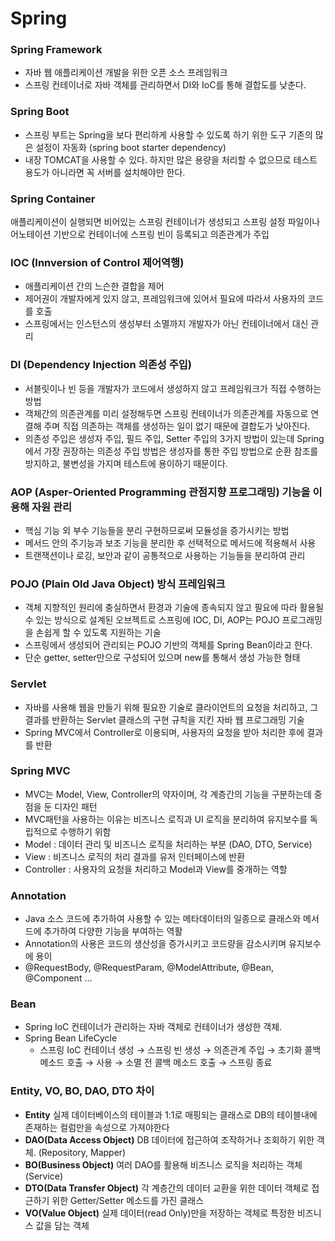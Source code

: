 # Spring

### Spring Framework
- 자바 웹 애플리케이션 개발을 위한 오픈 소스 프레임워크
- 스프링 컨테이너로 자바 객체를 관리하면서 DI와 IoC를 통해 결합도를 낮춘다. 

### Spring Boot
 - 스프링 부트는 Spring을 보다 편리하게 사용할 수 있도록 하기 위한 도구 기존의 많은 설정이 자동화 (spring boot starter dependency)
- 내장 TOMCAT을 사용할 수 있다. 하지만 많은 용량을 처리할 수 없으므로 테스트 용도가 아니라면 꼭 서버를 설치해야만 한다.


### Spring Container
애플리케이션이 실행되면 비어있는 스프링 컨테이너가 생성되고 스프링 설정 파일이나 어노테이션 기반으로 컨테이너에 스프링 빈이 등록되고 의존관계가 주입


###  IOC (Innversion of Control 제어역행) 
- 애플리케이션 간의 느슨한 결합을 제어
- 제어권이 개발자에게 있지 않고, 프레임워크에 있어서 필요에 따라서 사용자의 코드를 호출
- 스프링에서는 인스턴스의 생성부터 소멸까지 개발자가 아닌 컨테이너에서 대신 관리


###  DI (Dependency Injection 의존성 주입) 
- 서블릿이나 빈 등을 개발자가 코드에서 생성하지 않고 프레임워크가 직접 수행하는 방법
-  객체간의 의존관계를 미리 설정해두면 스프링 컨테이너가 의존관계를 자동으로 연결해 주며 직접 의존하는 객체를 생성하는 일이 없기 때문에 결합도가 낮아진다.
- 의존성 주입은 생성자 주입, 필드 주입, Setter 주입의 3가지 방법이 있는데 Spring에서 가장 권장하는 의존성 주입 방법은 생성자를 통한 주입 방법으로 순환 참조를 방지하고, 불변성을 가지며 테스트에 용이하기 때문이다. 

###  AOP (Asper-Oriented Programming 관점지향 프로그래밍) 기능을 이용해 자원 관리
- 핵심 기능 외 부수 기능들을 분리 구현하므로써 모듈성을 증가시키는 방법
- 메서드 안의 주기능과 보조 기능을 분리한 후 선택적으로 메서드에 적용해서 사용
- 트랜잭션이나 로깅, 보안과 같이 공통적으로 사용하는 기능들을 분리하여 관리


###  POJO (Plain Old Java Object) 방식 프레임워크
- 객체 지향적인 원리에 충실하면서 환경과 기술에 종속되지 않고 필요에 따라 활용될 수 있는 방식으로 설계된 오브젝트로 스프링에 IOC, DI, AOP는 POJO 프로그래밍을 손쉽게 할 수 있도록 지원하는 기술
- 스프링에서 생성되어 관리되는 POJO 기반의 객체를 Spring Bean이라고 한다. 
-  단순 getter, setter만으로 구성되어 있으며 new를 통해서 생성 가능한 형태


### Servlet
- 자바를 사용해 웹을 만들기 위해 필요한 기술로 클라이언트의 요청을 처리하고, 그 결과를 반환하는 Servlet 클래스의 구현 규칙을 지킨 자바 웹 프로그래밍 기술
- Spring MVC에서 Controller로 이용되며, 사용자의 요청을 받아 처리한 후에 결과를 반환




### Spring MVC
- MVC는 Model, View, Controller의 약자이며, 각 계층간의 기능을 구분하는데 중점을 둔 디자인 패턴
- MVC패턴을 사용하는 이유는 비즈니스 로직과 UI 로직을 분리하여 유지보수를 독립적으로 수행하기 위함
- Model : 데이터 관리 및 비즈니스 로직을 처리하는 부분 (DAO, DTO, Service)
- View : 비즈니스 로직의 처리 결과를 유저 인터페이스에 반환
- Controller : 사용자의 요청을 처리하고 Model과 View를 중개하는 역할

### Annotation
- Java 소스 코드에 추가하여 사용할 수 있는 메타데이터의 일종으로 클래스와 메서드에 추가하여 다양한 기능을 부여하는 역활
- Annotation의 사용은 코드의 생산성을 증가시키고 코드량을 감소시키며 유지보수에 용이
- @RequestBody, @RequestParam, @ModelAttribute, @Bean, @Component ...

### Bean
- Spring IoC 컨테이너가 관리하는 자바 객체로 컨테이너가 생성한 객체. 
- Spring Bean LifeCycle 
  - 스프링 IoC 컨테이너 생성 → 스프링 빈 생성 → 의존관계 주입 → 초기화 콜백 메소드 호출 → 사용 → 소멸 전 콜백 메소드 호출 → 스프링 종료
### Entity, VO, BO, DAO, DTO 차이
- **Entity**
	 실제 데이터베이스의 테이블과 1:1로 매핑되는 클래스로 DB의 테이블내에 존재하는 컬럼만을 속성으로 가져야한다
- **DAO(Data Access Object)**
	DB 데이터에 접근하여 조작하거나 조회하기 위한 객체. (Repository, Mapper)
- **BO(Business Object)**
	여러 DAO를 활용해 비즈니스 로직을 처리하는 객체 (Service)
- **DTO(Data Transfer Object)**
	각 계층간의 데이터 교환을 위한 데이터 객체로 접근하기 위한 Getter/Setter 메소드를 가진 클래스
- **VO(Value Object)**
	실제 데이터(read Only)만을 저장하는 객체로 특정한 비즈니스 값을 담는 객체
